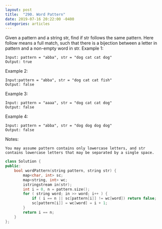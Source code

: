 ```yaml
---
layout: post
title:  "290. Word Pattern"
date: 2019-07-16 20:22:00 -0400
categories: articles
---
```

Given a pattern and a string str, find if str follows the same pattern.
Here follow means a full match, such that there is a bijection between a letter in pattern and a non-empty word in str.
Example 1:
```
Input: pattern = "abba", str = "dog cat cat dog"
Output: true
```
Example 2:
```
Input:pattern = "abba", str = "dog cat cat fish"
Output: false
```
Example 3:
```
Input: pattern = "aaaa", str = "dog cat cat dog"
Output: false
```
Example 4:
```
Input: pattern = "abba", str = "dog dog dog dog"
Output: false
```
Notes:
```
You may assume pattern contains only lowercase letters, and str contains lowercase letters that may be separated by a single space.
```



```c++
class Solution {
public:
    bool wordPattern(string pattern, string str) {
        map<char, int> sc;
        map<string, int> wc;
        istringstream in(str);
        int i = 0, n = pattern.size();
        for ( string word; in >> word; i++ ) {
            if ( i == n || sc[pattern[i]] != wc[word]) return false;
            sc[pattern[i]] = wc[word] = i + 1;
        }
        return i == n;
    }
};
```